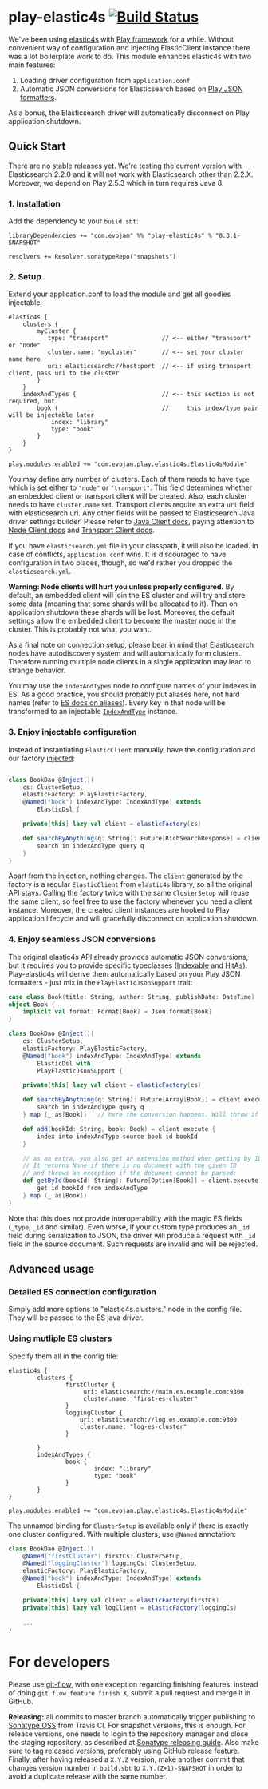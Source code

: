 play-elastic4s [![Build Status](https://travis-ci.org/evojam/play-elastic4s.svg?branch=master)](https://travis-ci.org/evojam/play-elastic4s)
===========================

We've been using [elastic4s](https://github.com/sksamuel/elastic4s) with [Play framework](https://www.playframework.com/) for a while.
Without convenient way of configuration and injecting ElasticClient instance there was a lot boilerplate work to do.
This module enhances elastic4s with two main features:

1. Loading driver configuration from `application.conf`.
1. Automatic JSON conversions for Elasticsearch based on [Play JSON formatters](https://www.playframework.com/documentation/2.4.x/ScalaJson).

As a bonus, the Elasticsearch driver will automatically disconnect on Play application shutdown.


Quick Start
-----------

There are no stable releases yet. We're testing the current version
with Elasticsearch 2.2.0 and it will not work with Elasticsearch other
than 2.2.X. Moreover, we depend on Play 2.5.3 which in turn requires Java 8.

### 1. Installation


Add the dependency to your `build.sbt`:

	libraryDependencies += "com.evojam" %% "play-elastic4s" % "0.3.1-SNAPSHOT"

	resolvers += Resolver.sonatypeRepo("snapshots")


### 2. Setup

Extend your application.conf to load the module and get all goodies injectable:

```hocon
elastic4s {
    clusters {
        myCluster {
           type: "transport"               // <-- either "transport" or "node"
           cluster.name: "mycluster"       // <-- set your cluster name here
           uri: elasticsearch://host:port  // <-- if using transport client, pass uri to the cluster
        }
    }
    indexAndTypes {                        // <-- this section is not required, but
        book {                             //     this index/type pair will be injectable later
            index: "library"
            type: "book"
        }
    }
}

play.modules.enabled += "com.evojam.play.elastic4s.Elastic4sModule"
```

You may define any number of clusters. Each of them needs to have `type` which
is set either to `"node"` or `"transport"`. This field determines whether an
embedded client or transport client will be created. Also, each cluster needs to
have `cluster.name` set. Transport clients require an extra `uri` field with
elasticsearch uri. Any other fields will be passed to Elasticsearch Java driver
settings builder. Please refer to [Java Client docs], paying attention to [Node
Client docs] and [Transport Client docs].

  [Java Client docs]: https://www.elastic.co/guide/en/elasticsearch/client/java-api/current/client.html
  [Node Client docs]: https://www.elastic.co/guide/en/elasticsearch/client/java-api/current/node-client.html
  [Transport Client docs]: https://www.elastic.co/guide/en/elasticsearch/client/java-api/current/transport-client.html

If you have `elasticsearch.yml` file in your classpath, it will also be loaded.
In case of conflicts, `application.conf` wins. It is discouraged to have
configuration in two places, though, so we'd rather you dropped the
`elasticsearch.yml`.

**Warning: Node clients will hurt you unless properly configured.** By default,
an embedded client will join the ES cluster and will try and store some data
(meaning that some shards will be allocated to it). Then on application shutdown
these shards will be lost. Moreover, the default settings allow the embedded
client to become the master node in the cluster. This is probably not what you
want.

As a final note on connection setup, please bear in mind that Elasticsearch
nodes have autodiscovery system and will automatically form clusters. Therefore
running multiple node clients in a single application may lead to strange
behavior.

You may use the `indexAndTypes` node to configure names of your indexes in ES.
As a good practice, you should probably put aliases here, not hard names
(refer to [ES docs on aliases](https://www.elastic.co/guide/en/elasticsearch/reference/current/indices-aliases.html)). Every key in that node will be transformed to
an injectable [`IndexAndType`](https://github.com/sksamuel/elastic4s/blob/master/elastic4s-core/src/main/scala/com/sksamuel/elastic4s/IndexAndTypes.scala) instance.

### 3. Enjoy injectable configuration

Instead of instantiating `ElasticClient` manually, have the configuration
and our factory [injected](https://www.playframework.com/documentation/2.4.x/ScalaDependencyInjection):

```scala

class BookDao @Inject()(
	cs: ClusterSetup,
	elasticFactory: PlayElasticFactory,
	@Named("book") indexAndType: IndexAndType) extends
		ElasticDsl {

	private[this] lazy val client = elasticFactory(cs)

	def searchByAnything(q: String): Future[RichSearchResponse] = client execute {
		search in indexAndType query q
	}
}
```

Apart from the injection, nothing changes. The `client` generated by the factory is a regular `ElasticClient` from `elastic4s` library,
so all the original API stays. Calling the factory twice with the same `ClusterSetup`
will reuse the same client, so feel free to use the factory whenever you need
a client instance. Moreover, the created client instances are hooked to Play
application lifecycle and will gracefully disconnect on application shutdown.

### 4. Enjoy seamless JSON conversions

The original elastic4s API already provides automatic JSON conversions, but it requires you to provide
specific typeclasses ([Indexable](https://github.com/sksamuel/elastic4s#indexing-from-classes)
and [HitAs](https://github.com/sksamuel/elastic4s#search-conversion)). Play-elastic4s will derive them automatically
based on your Play JSON formatters - just mix in the `PlayElasticJsonSupport` trait:

```scala
case class Book(title: String, author: String, publishDate: DateTime)
object Book {
	implicit val format: Format[Book] = Json.format[Book]
}

class BookDao @Inject()(
	cs: ClusterSetup,
	elasticFactory: PlayElasticFactory,
	@Named("book") indexAndType: IndexAndType) extends
		ElasticDsl with
		PlayElasticJsonSupport {

	private[this] lazy val client = elasticFactory(cs)

	def searchByAnything(q: String): Future[Array[Book]] = client execute {
		search in indexAndType query q
	} map (_.as[Book])   // here the conversion happens. Will throw if documents are malformed.

	def add(bookId: String, book: Book) = client execute {
		index into indexAndType source book id bookId
	}

	// as an extra, you also get an extension method when getting by ID.
	// It returns None if there is no document with the given ID
	// and throws an exception if the document cannot be parsed:
	def getById(bookId: String): Future[Option[Book]] = client.execute {
		get id bookId from indexAndType
	} map (_.as[Book])
}
```

Note that this does not provide interoperability with the magic ES fields
(`_type`, `_id` and similar). Even worse, if your custom type produces
an `_id` field during serialization to JSON, the driver will produce
a request with `_id` field in the source document. Such requests are invalid
and will be rejected.

Advanced usage
--------------------------

### Detailed ES connection configuration
Simply add more options to "elastic4s.clusters.<your-cluster>" node in the config file.
They will be passed to the ES java driver.

### Using mutliple ES clusters
Specify them all in the config file:

```hocon
elastic4s {
		clusters {
				firstCluster {
					 uri: elasticsearch://main.es.example.com:9300
					 cluster.name: "first-es-cluster"
				}
				loggingCluster {
					uri: elasticsearch://log.es.example.com:9300
					cluster.name: "log-es-cluster"
				}

		}
		indexAndTypes {
				book {
						index: "library"
						type: "book"
				}
		}
}

play.modules.enabled += "com.evojam.play.elastic4s.Elastic4sModule"
```

The unnamed binding for `ClusterSetup` is available only if there is exactly one cluster configured.
With multiple clusters, use `@Named` annotation:

```scala
class BookDao @Inject()(
	@Named("firstCluster") firstCs: ClusterSetup,
	@Named("loggingCluster") loggingCs: ClusterSetup,
	elasticFactory: PlayElasticFactory,
	@Named("book") indexAndType: IndexAndType) extends
		ElasticDsl {

	private[this] lazy val client = elasticFactory(firstCs)
	private[this] lazy val logClient = elasticFactory(loggingCs)
	
	...
}
```


# For developers

Please use
[git-flow](http://jeffkreeftmeijer.com/2010/why-arent-you-using-git-flow/), with
one exception regarding finishing features: instead of doing `git flow feature
finish X`, submit a pull request and merge it in GitHub.

**Releasing:** all commits to master branch automatically trigger publishing to
[Sonatype OSS] from Travis CI. For snapshot versions, this is enough. For
release versions, one needs to login to the repository manager and close the
staging repository, as described at [Sonatype releasing guide]. Also make sure
to tag released versions, preferably using GitHub release feature. Finally,
after having released a `X.Y.Z` version, make another commit that changes
version number in `build.sbt` to `X.Y.(Z+1)-SNAPSHOT` in order to avoid a
duplicate release with the same number.

  [Sonatype OSS]: https://oss.sonatype.org
  [Sonatype releasing guide]: http://central.sonatype.org/pages/releasing-the-deployment.html
